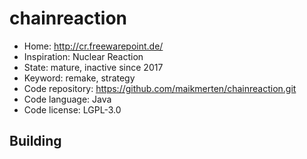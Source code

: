 # chainreaction

- Home: http://cr.freewarepoint.de/
- Inspiration: Nuclear Reaction
- State: mature, inactive since 2017
- Keyword: remake, strategy
- Code repository: https://github.com/maikmerten/chainreaction.git
- Code language: Java
- Code license: LGPL-3.0

## Building

